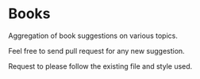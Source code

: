 # Books

Aggregation of book suggestions on various topics. 

Feel free to send pull request for any new suggestion. 

Request to please follow the existing file and style used. 
